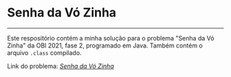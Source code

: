 # Senha da Vó Zinha

---

Este respositório contém a minha solução para o problema "Senha da Vó Zinha" da OBI 2021, fase 2, programado em Java. Também contém o arquivo `.class` compilado.

Link do problema: *[Senha da Vó Zinha](https://olimpiada.ic.unicamp.br/pratique/p2/2021/f2/senha/)*


